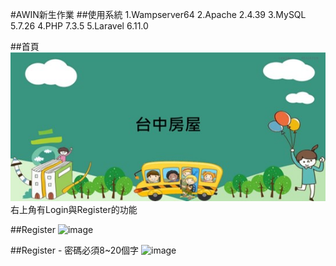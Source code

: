 #AWIN新生作業
##使用系統
1.Wampserver64
2.Apache 2.4.39
3.MySQL 5.7.26
4.PHP 7.3.5
5.Laravel 6.11.0

##首頁
![image](https://github.com/diana8772/homebuy/blob/master/welcome.jpg)
右上角有Login與Register的功能

##Register
![image](https://github.com/diana8772/homebuy/blob/master/register.jpg)

##Register - 密碼必須8~20個字
![image](https://github.com/diana8772/homebuy/blob/master/register.jpg)
